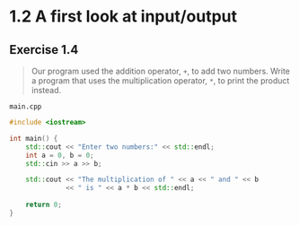 # 1.2 A first look at input/output

## Exercise 1.4

> Our program used the addition operator, `+`, to add two numbers. Write a program that uses the multiplication operator, `*`, to print the product instead.

`main.cpp`
```cpp
#include <iostream>

int main() {
    std::cout << "Enter two numbers:" << std::endl;
    int a = 0, b = 0;
    std::cin >> a >> b;

    std::cout << "The multiplication of " << a << " and " << b
              << " is " << a * b << std::endl;
    
    return 0;
}
```
